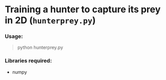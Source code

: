 # Training a hunter to capture its prey in 2D (`hunterprey.py`)


### Usage:

> python hunterprey.py

### Libraries required:

* numpy

